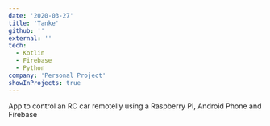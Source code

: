 ```yaml
---
date: '2020-03-27'
title: 'Tanke'
github: ''
external: ''
tech:
  - Kotlin
  - Firebase
  - Python
company: 'Personal Project'
showInProjects: true
---
```


App to control an RC car remotelly using a Raspberry PI, Android Phone and Firebase